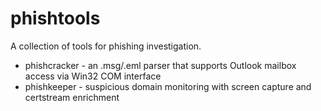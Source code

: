 # phishtools
A collection of tools for phishing investigation.
* phishcracker - an .msg/.eml parser that supports Outlook mailbox access via Win32 COM interface
* phishkeeper - suspicious domain monitoring with screen capture and certstream enrichment
